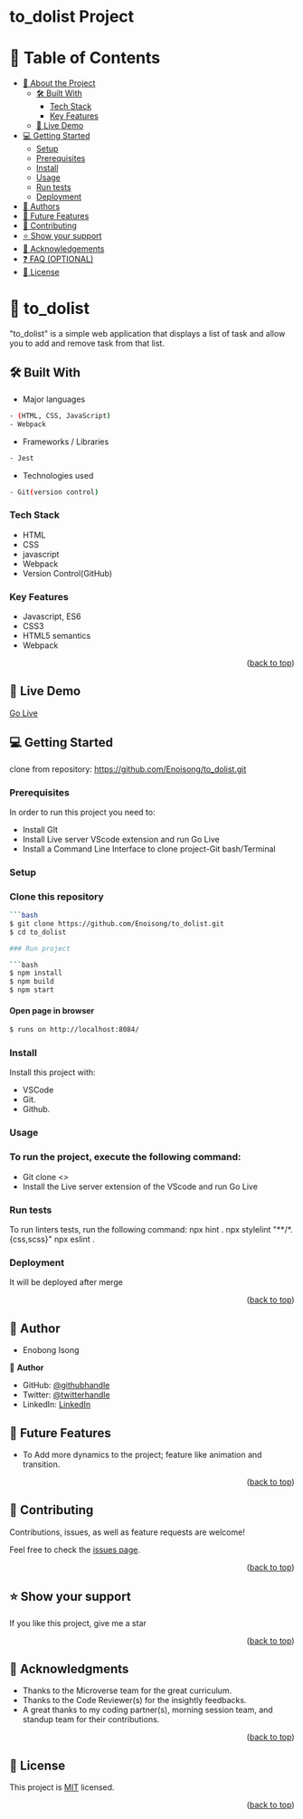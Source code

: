 # to_dolist Project
<a name="readme-top"></a>
 # 📗 Table of Contents
- [📖 About the Project](#about-project)
  - [🛠 Built With](#built-with)
    - [Tech Stack](#tech-stack) 
    - [Key Features](#key-features)
  - [🚀 Live Demo](#live-demo)
- [💻 Getting Started](#getting-started)
  - [Setup](#setup)
  - [Prerequisites](#prerequisites)
  - [Install](#install)
  - [Usage](#usage)
  - [Run tests](#run-tests)
  - [Deployment](#triangular_flag_on_post-deployment)
- [👥 Authors](#authors)
- [🔭 Future Features](#future-features)
- [🤝 Contributing](#contributing)
- [⭐️ Show your support](#support)
- [🙏 Acknowledgements](#acknowledgements)
- [❓ FAQ (OPTIONAL)](#faq)
- [📝 License](#license)

<!-- PROJECT DESCRIPTION -->
# 📖  to_dolist  <a name="about-project"></a> 
 
"to_dolist" is a simple web application that displays a list of task and allow you to add and remove task from that list.

## 🛠 Built With <a name="built-with"></a>
-  Major languages
```bash
- (HTML, CSS, JavaScript)
- Webpack
```

-  Frameworks / Libraries
```bash
- Jest
```

-  Technologies used

```bash
- Git(version control)
```

### Tech Stack <a name="tech-stack"></a>
- HTML
- CSS
- javascript
- Webpack
- Version Control(GitHub)
 
<!-- Features -->
### Key Features <a name="key-features"></a>
- Javascript, ES6
- CSS3
- HTML5 semantics
- Webpack

<p align="right">(<a href="#readme-top">back to top</a>)</p>

<!-- LIVE DEMO -->
## 🚀 Live Demo <a name="live-demo"></a>

[Go Live](https://enoisong.github.io/to_dolist/)

## 💻 Getting Started <a name="getting-started"></a>
clone from repository: https://github.com/Enoisong/to_dolist.git

### Prerequisites
In order to run this project you need to:
- Install GIt
- Install Live server VScode extension and run Go Live
- Install a Command Line Interface to clone project-Git bash/Terminal

### Setup
### Clone this repository  

```bash
```bash
$ git clone https://github.com/Enoisong/to_dolist.git
$ cd to_dolist

### Run project

```bash
$ npm install
$ npm build
$ npm start
```

#### Open page in browser
```bash
$ runs on http://localhost:8084/
```

### Install
Install this project with:
 
- VSCode
- Git.
- Github.

### Usage

### To run the project, execute the following command:  
- Git clone <>
- Install the Live server extension of the VScode and run Go Live

### Run tests

To run linters tests, run the following command: 
npx hint .
npx stylelint "**/*.{css,scss}"
npx eslint .

### Deployment

It will be deployed after merge

<p align="right">(<a href="#readme-top">back to top</a>)</p>

<!-- AUTHORS -->
## 👥 Author <a name="author"></a> 
- Enobong Isong
 
 👤 **Author**
- GitHub: [@githubhandle](https://github.com/Enoisong)
- Twitter: [@twitterhandle](https://twitter.com/Enobongmisong)
- LinkedIn: [LinkedIn](https://www.linkedin.com/in/enobong-isong/)

## 🔭 Future Features <a name="future-features"></a>
-  To Add more dynamics to the project; feature like animation 
   and transition.
 

<p align="right">(<a href="#readme-top">back to top</a>)</p>

<!-- CONTRIBUTING -->

## 🤝 Contributing <a name="contributing"></a>

Contributions, issues, as well as feature requests are welcome!

Feel free to check the [issues page](../../issues/).

<p align="right">(<a href="#readme-top">back to top</a>)</p>

<!-- SUPPORT -->
## ⭐️ Show your support <a name="support"></a>

If you like this project, give me a star

<p align="right">(<a href="#readme-top">back to top</a>)</p>

<!-- ACKNOWLEDGEMENTS -->
## 🙏 Acknowledgments <a name="acknowledgements"></a>

-	Thanks to the Microverse team for the great curriculum.
-	Thanks to the Code Reviewer(s) for the insightly feedbacks.
-	A great thanks to my coding partner(s), morning session team, 
  and standup team for their contributions.

<p align="right">(<a href="#readme-top">back to top</a>)</p>
 
## 📝 License <a name="license"></a> 

This project is [MIT](./MIT.md) licensed.

 <p align="right">(<a href="#readme-top">back to top</a>)</p>
 
